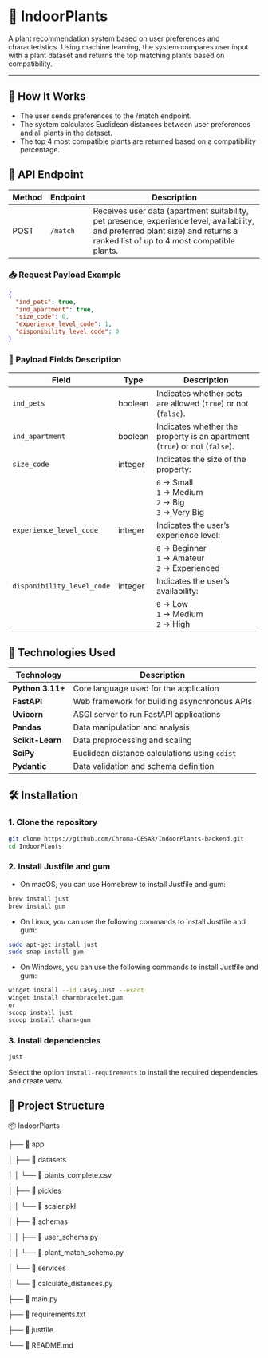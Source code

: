 # 🌿 IndoorPlants

A plant recommendation system based on user preferences and characteristics. Using machine learning, the system compares user input with a plant dataset and returns the top matching plants based on compatibility.

---

## 🧠 How It Works
- The user sends preferences to the /match endpoint.
- The system calculates Euclidean distances between user preferences and all plants in the dataset.
- The top 4 most compatible plants are returned based on a compatibility percentage.

## 🚀 API Endpoint

| Method | Endpoint | Description |
|--------|----------|-------------|
| POST   | `/match` | Receives user data (apartment suitability, pet presence, experience level, availability, and preferred plant size) and returns a ranked list of up to 4 most compatible plants. |

### 📥 Request Payload Example

```json
{
  "ind_pets": true,
  "ind_apartment": true,
  "size_code": 0,
  "experience_level_code": 1,
  "disponibility_level_code": 0
}   
```
### 📝 Payload Fields Description

| Field                     | Type     | Description                                                                 |
|---------------------------|----------|-----------------------------------------------------------------------------|
| `ind_pets`                | boolean  | Indicates whether pets are allowed (`true`) or not (`false`).              |
| `ind_apartment`           | boolean  | Indicates whether the property is an apartment (`true`) or not (`false`).  |
| `size_code`               | integer  | Indicates the size of the property:                                         |
|                           |          | `0` → Small<br>`1` → Medium<br>`2` → Big<br>`3` → Very Big                 |
| `experience_level_code`   | integer  | Indicates the user’s experience level:                                     |
|                           |          | `0` → Beginner<br>`1` → Amateur<br>`2` → Experienced                        |
| `disponibility_level_code`| integer  | Indicates the user’s availability:                                          |
|                           |          | `0` → Low<br>`1` → Medium<br>`2` → High                                     |


## 🧰 Technologies Used

| Technology       | Description                                   |
| ---------------- | --------------------------------------------- |
| **Python 3.11+** | Core language used for the application        |
| **FastAPI**      | Web framework for building asynchronous APIs  |
| **Uvicorn**      | ASGI server to run FastAPI applications       |
| **Pandas**       | Data manipulation and analysis                |
| **Scikit-Learn** | Data preprocessing and scaling                |
| **SciPy**        | Euclidean distance calculations using `cdist` |
| **Pydantic**     | Data validation and schema definition         |


## 🛠️ Installation

### 1. Clone the repository

```bash
git clone https://github.com/Chroma-CESAR/IndoorPlants-backend.git
cd IndoorPlants
```

### 2. Install Justfile and gum

- On macOS, you can use Homebrew to install Justfile and gum:

```bash
brew install just
brew install gum
```

- On Linux, you can use the following commands to install Justfile and gum:

```bash
sudo apt-get install just
sudo snap install gum
```

- On Windows, you can use the following commands to install Justfile and gum:

```bash
winget install --id Casey.Just --exact
winget install charmbracelet.gum
or
scoop install just
scoop install charm-gum
```

### 3. Install dependencies

```bash
just
```

Select the option `install-requirements` to install the required dependencies and create venv.

## 📁 Project Structure

📦 IndoorPlants

├── 📂 app

│ ├── 📂 datasets

│ │ └── 📄 plants_complete.csv

│ ├── 📂 pickles 

│ │ └── 📄 scaler.pkl

│ ├── 📂 schemas 

│ │ ├── 📄 user_schema.py 

│ │ └── 📄 plant_match_schema.py 

│ └── 📂 services 

│ └── 📄 calculate_distances.py

├── 📄 main.py 

├── 📄 requirements.txt 

├── 📄 justfile

└── 📄 README.md 
